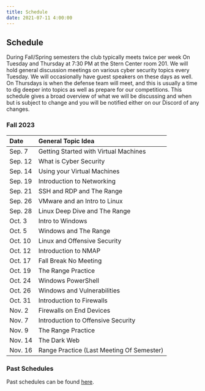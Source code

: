 ```yaml
---
title: Schedule
date: 2021-07-11 4:00:00
---
```


## Schedule

During Fall/Spring semesters the club typically meets twice per week On Tuesday and Thursday at 7:30 PM at the Stern Center room 201. We will hold general discussion meetings on various cyber security topics every Tuesday. We will occasionally have guest speakers on these days as well. On Thursdays is when the defense team will meet, and this is usually a time to dig deeper into topics as well as prepare for our competitions. This schedule gives a broad overview of what we will be discussing and when but is subject to change and you will be notified either on our Discord of any changes. 


### Fall 2023


Date     | General Topic Idea  
:---- | :----
Sep. 7   | Getting Started with Virtual Machines  
Sep. 12  | What is Cyber Security 
Sep. 14  | Using your Virtual Machines
Sep. 19  | Introduction to Networking 
Sep. 21  | SSH and RDP and The Range 
Sep. 26  | VMware and an Intro to Linux 
Sep. 28  | Linux Deep Dive and The Range 
Oct. 3   | Intro to Windows 
Oct. 5   | Windows and The Range 
Oct. 10  | Linux and Offensive Security 
Oct. 12  | Introduction to NMAP
Oct. 17  | Fall Break No Meeting
Oct. 19  | The Range Practice
Oct. 24  | Windows PowerShell
Oct. 26  | Windows and Vulnerabilities
Oct. 31  | Introduction to Firewalls
Nov. 2   | Firewalls on End Devices 
Nov. 7   | Introduction to Offensive Security 
Nov. 9   | The Range Practice
Nov. 14  | The Dark Web
Nov. 16  | Range Practice (Last Meeting Of Semester) 

### Past Schedules

Past schedules can be found [here](/schedule/archive.html). 
